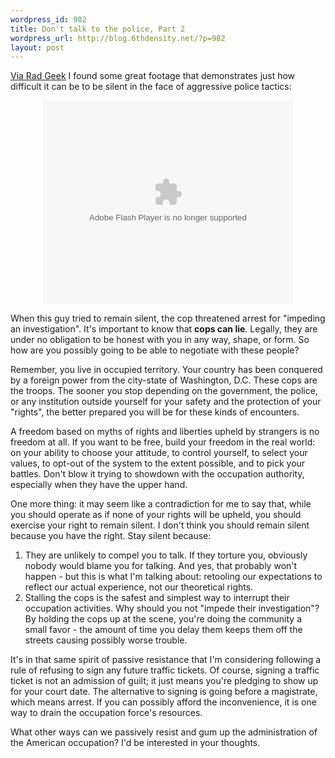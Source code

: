 ```yaml
--- 
wordpress_id: 982
title: Don't talk to the police, Part 2
wordpress_url: http://blog.6thdensity.net/?p=982
layout: post
---
```

<p><a href="http://radgeek.com/gt/2008/06/03/cops_are">Via Rad Geek</a> I found some great footage that demonstrates just how difficult it can be to be silent in the face of aggressive police tactics:</p><p align=center><object data="http://video.google.com/googleplayer.swf?docId=-2715792117793977759&amp;hl=en" style="width: 400px; height: 326px" type="application/x-shockwave-flash"></object></p><p>When this guy tried to remain silent, the cop threatened arrest for "impeding an investigation".  It's important to know that <strong>cops can lie</strong>.  Legally, they are under no obligation to be honest with you in any way, shape, or form. So how are you possibly going to be able to negotiate with these people?</p><p><!--more-->Remember, you live in occupied territory.  Your country has been conquered by a foreign power from the city-state of Washington, D.C.  These cops are the troops. The sooner you stop depending on the government, the police, or any institution outside yourself for your safety and the protection of your "rights", the better prepared you will be for these kinds of encounters.</p><p>A freedom based on myths of rights and liberties upheld by strangers is no freedom at all.  If you want to be free, build your freedom in the real world: on your ability to choose your attitude, to control yourself, to select your values, to opt-out of the system to the extent possible, and to pick your battles.  Don't blow it trying to showdown with the occupation authority, especially when they have the upper hand.</p><p>One more thing: it may seem like a contradiction for me to say that, while you should operate as if none of your rights will be upheld, you should exercise your right to remain silent. I don't think you should remain silent because you have the right.  Stay silent because:<ol><li>They are unlikely to compel you to talk. If they torture you, obviously nobody would blame you for talking.  And yes, that probably won't happen - but this is what I'm talking about: retooling our expectations to reflect our actual experience, not our theoretical rights.</li><li>Stalling the cops is the safest and simplest way to interrupt their occupation activities.  Why should you not "impede their investigation"? By holding the cops up at the scene, you're doing the community a small favor - the amount of time you delay them keeps them off the streets causing possibly worse trouble.</li></ol></p><p>It's in that same spirit of passive resistance that I'm considering following a rule of refusing to sign any future traffic tickets.  Of course, signing a traffic ticket is not an admission of guilt; it just means you're pledging to show up for your court date.  The alternative to signing is going before a magistrate, which means arrest. If you can possibly afford the inconvenience, it is one way to drain the occupation force's resources.</p><p>What other ways can we passively resist and gum up the administration of the American occupation?  I'd be interested in your thoughts.</p>
